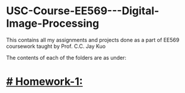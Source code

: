 # USC-Course-EE569---Digital-Image-Processing

This contains all my assignments and projects done as a part of EE569 coursework taught by Prof. C.C. Jay Kuo

The contents of each of the folders are as under:

<b><u># Homework-1:</u></b>
===
